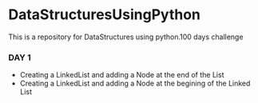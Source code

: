 # DataStructuresUsingPython
This is a repository for DataStructures using python.100 days challenge 
### DAY 1
* Creating a LinkedList and adding a Node at the end of the List
* Creating a LinkedList and adding a Node at the begining of the Linked List 
